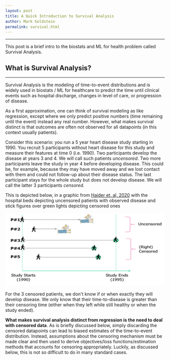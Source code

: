 ```yaml
---
layout: post
title: A Quick Introduction to Survival Analysis
author: Mark Goldstein
permalink: survival.html
---
```


* * * 

This post is a brief intro to the biostats and ML for health problem called Survival Analysis.

## What is Survival Analysis?
* * *

Survival Analysis is the modeling of time-to-event distributions and is widely used in biostats / ML for healthcare to predict the time until clinical events such
as hospital discharge, changes in level of care, or progression of disease. 

As a first approximation, one can think of survival modeling as like regression, except where we only predict positive numbers (time remaining until the event) instead any real number. However, what makes survival distinct is that outcomes are often not observed for all datapoints (in this context usually patients).

Consider this scenario: you run a 5 year heart disease study starting in 1990. You recruit 5 participants without heart disease for this study
and measure their features at time 0 (i.e. 1990). Two participants develop the disease at years 3 and 4. We will call such patients *uncensored*.
Two more participants leave the study in year 4 before developing disease. This could be, for example, because they may have moved away 
and we lost contact with them and could not follow-up about their disease status. The last participant stays for the whole study but does not develop disease.
We will call the latter 3 participants *censored*.

This is depicted below, in a graphic from [Haider et. al, 2020](https://jmlr.org/papers/volume21/18-772/18-772.pdf) with the hospital beds depicting uncensored patients with observed disease and stick figures over green lights depicting censored ones

![Survival](assets/img/haider.png)

For the 3 censored patients, we don't know if or when exactly they will develop disease. We only know that their time-to-disease is greater than their censoring time
(either when they left while still healthy or when the study ended).

**What makes survival analysis distinct from regression is the need to deal with censored data**. As is briefly discussed below, simply discarding
the censored datapoints can lead to biased estimates of the time-to-event distribution. Instead, assumptions about the censoring mechanism must be made clear
and then used to derive objectives/loss functions/estimation methods that accounts for censoring appropriately. Luckily, as discussed below, this is not so
difficult to do in many standard cases.

